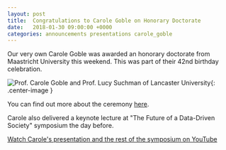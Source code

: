 ```yaml
---
layout: post
title:  Congratulations to Carole Goble on Honorary Doctorate
date:   2018-01-30 09:00:00 +0000
categories: announcements presentations carole_goble
---
```


Our very own Carole Goble was awarded an honorary doctorate from Maastricht University this weekend. This was part of their 42nd birthday celebration.

![Prof. Carole Goble and Prof. Lucy Suchman of Lancaster University](http://www.esciencelab.org.uk/images/cag-doctorate.jpg "Congratulations Carole!"){: .center-image }

You can find out more about the ceremony [here](https://www.maastrichtuniversity.nl/events/dies-natalis-celebration).

Carole also delivered a keynote lecture at "The Future of a Data-Driven Society" symposium the day before.

[Watch Carole's presentation and the rest of the symposium on YouTube](https://www.youtube.com/watch?v=JN9eMMtCHf8&t=19s&index=6&list=PLzi-FBaZlOOagma5dCW7WSA5lv22tmNMD)
